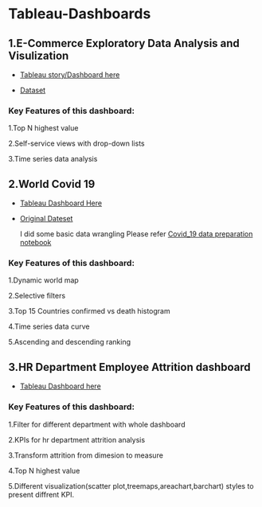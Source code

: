 # Tableau-Dashboards

1.E-Commerce Exploratory Data Analysis and Visulization
---

* [Tableau story/Dashboard here](https://public.tableau.com/profile/hui.huang5946#!/vizhome/E-commerceExploratoryDataAnalysis/Story1)

* [Dataset](https://www.kaggle.com/carrie1/ecommerce-data)

### Key Features of this dashboard:  

1.Top N highest value

2.Self-service views with drop-down lists

3.Time series data analysis


2.World Covid 19
---

* [Tableau Dashboard Here](https://public.tableau.com/profile/hui.huang5946#!/vizhome/world_covid_19/Dashboard1)

* [Original Dateset](https://github.com/CSSEGISandData/COVID-19)

  I did some basic data wrangling Please refer [Covid_19 data preparation notebook](https://github.com/hhuang728/Tableau-Dashboards/blob/master/Covid_19%20data%20preparation.ipynb)
  
### Key Features of this dashboard:
  
1.Dynamic world map
  
2.Selective filters
  
3.Top 15 Countries confirmed vs death histogram
  
4.Time series data curve
  
5.Ascending and descending ranking


3.HR Department Employee Attrition dashboard
---

* [Tableau Dashboard here](https://public.tableau.com/profile/hui.huang5946#!/vizhome/HRdepartmentemployeeattritiondashboard/Dashboard1)


### Key Features of this dashboard:  

1.Filter for different department with whole dashboard

2.KPIs for hr department attrition analysis 

3.Transform attrition from dimesion to measure

4.Top N highest value

5.Different visualization(scatter plot,treemaps,areachart,barchart) styles to present diffrent KPI.
